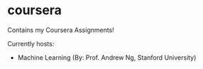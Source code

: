 # coursera
Contains my Coursera Assignments! 

Currently hosts:
* Machine Learning (By: Prof. Andrew Ng, Stanford University) 
